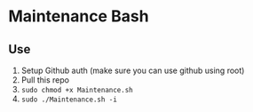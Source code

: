 # Maintenance Bash

## Use

1. Setup Github auth (make sure you can use github using root)
2. Pull this repo
3. `sudo chmod +x Maintenance.sh`
4. `sudo ./Maintenance.sh -i`
 
